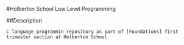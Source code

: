 #Holberton School Low Level Programming

##Description

`C language programmin repository as part of [Foundations] first trimester section at Holberton School`
